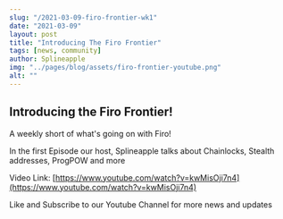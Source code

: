```yaml
---
slug: "/2021-03-09-firo-frontier-wk1"
date: "2021-03-09"
layout: post
title: "Introducing The Firo Frontier"
tags: [news, community]
author: Splineapple
img: "../pages/blog/assets/firo-frontier-youtube.png"
alt: ""
---
```


## Introducing the Firo Frontier!

A weekly short of what's going on with Firo!

In the first Episode our host, Splineapple talks about Chainlocks, Stealth addresses, ProgPOW and more

Video Link: [https://www.youtube.com/watch?v=kwMisOji7n4](https://www.youtube.com/watch?v=kwMisOji7n4)

Like and Subscribe to our Youtube Channel for more news and updates
